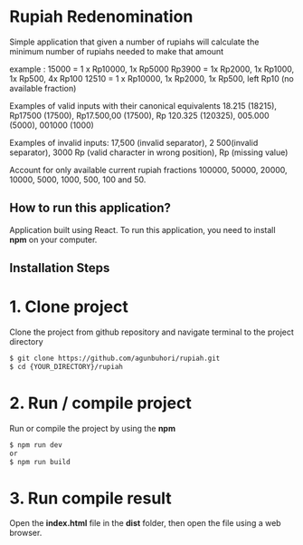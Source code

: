 <h1>Rupiah Redenomination</h1>

Simple application that given a number of rupiahs will calculate the minimum number of rupiahs needed to make that amount 

example :
15000 = 1 x Rp10000, 1x Rp5000
Rp3900 = 1x Rp2000, 1x Rp1000, 1x Rp500, 4x Rp100
12510 = 1 x Rp10000, 1x Rp2000, 1x Rp500, left Rp10 (no available fraction)

Examples of valid inputs with their canonical equivalents 18.215 (18215), Rp17500 (17500), Rp17.500,00 (17500), Rp 120.325 (120325), 005.000 (5000), 001000 (1000)

Examples of invalid inputs: 17,500 (invalid separator),  2 500(invalid separator), 3000 Rp (valid character in wrong position), Rp (missing value)

Account for only available current rupiah fractions 100000, 50000, 20000, 10000, 5000, 1000, 500, 100 and 50. 

<h2>How to run this application?</h2>
Application built using React. To run this application, you need to install <b>npm</b> on your computer.

## Installation Steps

# 1. Clone project
Clone the project from github repository and navigate terminal to the project directory
```bash
$ git clone https://github.com/agunbuhori/rupiah.git
$ cd {YOUR_DIRECTORY}/rupiah
```

# 2. Run / compile project
Run or compile the project by using the <b>npm</b>
```bash
$ npm run dev
or
$ npm run build
```

# 3. Run compile result
Open the <b>index.html</b> file in the <b>dist</b> folder, then open the file using a web browser.

